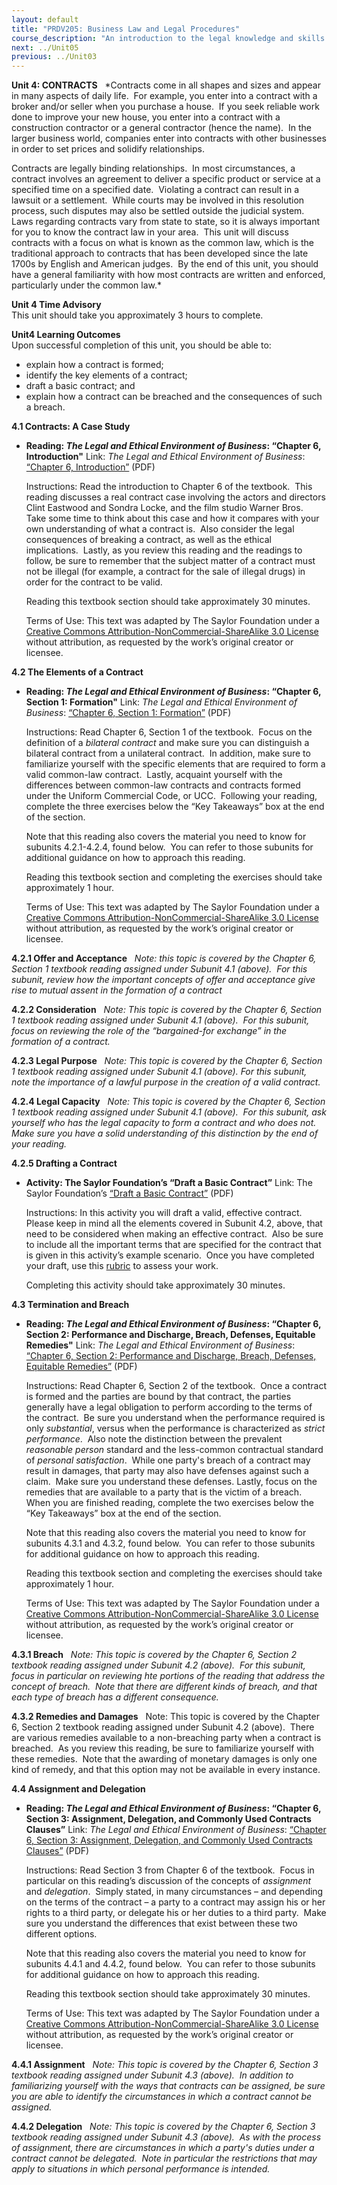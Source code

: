 ```yaml
---
layout: default
title: "PRDV205: Business Law and Legal Procedures"
course_description: "An introduction to the legal knowledge and skills that business administrators and paralegals must possess."
next: ../Unit05
previous: ../Unit03
---
```

**Unit 4: CONTRACTS** <span id="4"></span> 
*Contracts come in all shapes and sizes and appear in many aspects of
daily life.  For example, you enter into a contract with a broker and/or
seller when you purchase a house.  If you seek reliable work done to
improve your new house, you enter into a contract with a construction
contractor or a general contractor (hence the name).  In the larger
business world, companies enter into contracts with other businesses in
order to set prices and solidify relationships.  
  
 Contracts are legally binding relationships.  In most circumstances, a
contract involves an agreement to deliver a specific product or service
at a specified time on a specified date.  Violating a contract can
result in a lawsuit or a settlement.  While courts may be involved in
this resolution process, such disputes may also be settled outside the
judicial system.  Laws regarding contracts vary from state to state, so
it is always important for you to know the contract law in your area. 
This unit will discuss contracts with a focus on what is known as the
common law, which is the traditional approach to contracts that has been
developed since the late 1700s by English and American judges.  By the
end of this unit, you should have a general familiarity with how most
contracts are written and enforced, particularly under the common
law.*  

**Unit 4 Time Advisory**  
This unit should take you approximately 3 hours to complete.

**Unit4 Learning Outcomes**  
Upon successful completion of this unit, you should be able to:  
-   explain how a contract is formed;
-   identify the key elements of a contract;
-   draft a basic contract; and
-   explain how a contract can be breached and the consequences of such
    a breach.

**4.1 Contracts: A Case Study** <span id="4.1"></span> 
-   **Reading: *The Legal and Ethical Environment of Business*: “Chapter
    6, Introduction"**
    Link: *The Legal and Ethical Environment of Business*: [“Chapter 6,
    Introduction”](https://resources.saylor.org/wwwresources/archived/site/wp-content/uploads/2013/06/Legal-Ethical-Environment-Ch6.pdf)
    (PDF)  
      
     Instructions: Read the introduction to Chapter 6 of the textbook. 
    This reading discusses a real contract case involving the actors and
    directors Clint Eastwood and Sondra Locke, and the film studio
    Warner Bros.  Take some time to think about this case and how it
    compares with your own understanding of what a contract is.  Also
    consider the legal consequences of breaking a contract, as well as
    the ethical implications.  Lastly, as you review this reading and
    the readings to follow, be sure to remember that the subject matter
    of a contract must not be illegal (for example, a contract for the
    sale of illegal drugs) in order for the contract to be valid.  
      
     Reading this textbook section should take approximately 30
    minutes.  
      
     Terms of Use: This text was adapted by The Saylor Foundation under
    a [Creative Commons Attribution-NonCommercial-ShareAlike 3.0
    License](http://creativecommons.org/licenses/by-nc-sa/3.0/) without
    attribution, as requested by the work’s original creator or
    licensee.

**4.2 The Elements of a Contract** <span id="4.2"></span> 
-   **Reading: *The Legal and Ethical Environment of Business*: “Chapter
    6, Section 1: Formation"**
    Link: *The Legal and Ethical Environment of Business*: [“Chapter 6,
    Section 1:
    Formation”](https://resources.saylor.org/wwwresources/archived/site/wp-content/uploads/2013/06/Legal-Ethical-Environment-Ch6.pdf)
    (PDF)  
      
     Instructions: Read Chapter 6, Section 1 of the textbook.  Focus on
    the definition of a *bilateral contract* and make sure you can
    distinguish a bilateral contract from a unilateral contract.  In
    addition, make sure to familiarize yourself with the specific
    elements that are required to form a valid common-law contract. 
    Lastly, acquaint yourself with the differences between common-law
    contracts and contracts formed under the Uniform Commercial Code, or
    UCC.  Following your reading, complete the three exercises below the
    “Key Takeaways” box at the end of the section.  
      
     Note that this reading also covers the material you need to know
    for subunits 4.2.1-4.2.4, found below.  You can refer to those
    subunits for additional guidance on how to approach this reading.  
      
     Reading this textbook section and completing the exercises should
    take approximately 1 hour.  
      
     Terms of Use: This text was adapted by The Saylor Foundation under
    a [Creative Commons Attribution-NonCommercial-ShareAlike 3.0
    License](http://creativecommons.org/licenses/by-nc-sa/3.0/) without
    attribution, as requested by the work’s original creator or
    licensee.

**4.2.1 Offer and Acceptance** <span id="4.2.1"></span> 
*Note: this topic is covered by the Chapter 6, Section 1 textbook
reading assigned under Subunit 4.1 (above).  For this subunit, review
how the important concepts of offer and acceptance give rise to mutual
assent in the formation of a contract*

**4.2.2 Consideration** <span id="4.2.2"></span> 
*Note: This topic is covered by the Chapter 6, Section 1 textbook
reading assigned under Subunit 4.1 (above).  For this subunit, focus on
reviewing the role of the “bargained-for exchange” in the formation of a
contract.*

**4.2.3 Legal Purpose** <span id="4.2.3"></span> 
*Note: This topic is covered by the Chapter 6, Section 1 textbook
reading assigned under Subunit 4.1 (above). For this subunit, note the
importance of a lawful purpose in the creation of a valid contract.*

**4.2.4 Legal Capacity** <span id="4.2.4"></span> 
*Note: This topic is covered by the Chapter 6, Section 1 textbook
reading assigned under Subunit 4.1 (above).  For this subunit, ask
yourself who has the legal capacity to form a contract and who does
not.  Make sure you have a solid understanding of this distinction by
the end of your reading.*

**4.2.5 Drafting a Contract** <span id="4.2.5"></span> 
-   **Activity: The Saylor Foundation’s “Draft a Basic Contract”**
    Link: The Saylor Foundation’s [“Draft a Basic
    Contract”](https://resources.saylor.org/wwwresources/archived/site/wp-content/uploads/2013/12/PRDV205-Activity-4.2.5-DraftaBasicContract-FINAL.pdf)
    (PDF)  
      
     Instructions: In this activity you will draft a valid, effective
    contract.  Please keep in mind all the elements covered in Subunit
    4.2, above, that need to be considered when making an effective
    contract.  Also be sure to include all the important terms that are
    specified for the contract that is given in this activity’s example
    scenario.  Once you have completed your draft, use this
    [rubric](https://resources.saylor.org/wwwresources/archived/site/wp-content/uploads/2013/12/PRDV205-Activity-4.2.5-DraftaBasicContract-Rubric-FINAL.pdf)
    to assess your work.  
      
     Completing this activity should take approximately 30 minutes.

**4.3 Termination and Breach** <span id="4.3"></span> 
-   **Reading: *The Legal and Ethical Environment of Business*: “Chapter
    6, Section 2: Performance and Discharge, Breach, Defenses, Equitable
    Remedies"**
    Link: *The Legal and Ethical Environment of Business*: [“Chapter 6,
    Section 2: Performance and Discharge, Breach, Defenses, Equitable
    Remedies”](https://resources.saylor.org/wwwresources/archived/site/wp-content/uploads/2013/06/Legal-Ethical-Environment-Ch6.pdf)
    (PDF)  
      
     Instructions: Read Chapter 6, Section 2 of the textbook.  Once a
    contract is formed and the parties are bound by that contract, the
    parties generally have a legal obligation to perform according to
    the terms of the contract.  Be sure you understand when the
    performance required is only *substantial*, versus when the
    performance is characterized as *strict performance*.  Also note the
    distinction between the prevalent *reasonable person* standard and
    the less-common contractual standard of *personal satisfaction*. 
    While one party's breach of a contract may result in damages, that
    party may also have defenses against such a claim.  Make sure you
    understand these defenses. Lastly, focus on the remedies that are
    available to a party that is the victim of a breach.  When you are
    finished reading, complete the two exercises below the “Key
    Takeaways” box at the end of the section.  
      
     Note that this reading also covers the material you need to know
    for subunits 4.3.1 and 4.3.2, found below.  You can refer to those
    subunits for additional guidance on how to approach this reading.  
      
     Reading this textbook section and completing the exercises should
    take approximately 1 hour.  
      
     Terms of Use: This text was adapted by The Saylor Foundation under
    a [Creative Commons Attribution-NonCommercial-ShareAlike 3.0
    License](http://creativecommons.org/licenses/by-nc-sa/3.0/) without
    attribution, as requested by the work’s original creator or
    licensee.

**4.3.1 Breach** <span id="4.3.1"></span> 
*Note: This topic is covered by the Chapter 6, Section 2 textbook
reading assigned under Subunit 4.2 (above).  For this subunit, focus in
particular on reviewing hte portions of the reading that address the
concept of breach.  Note that there are different kinds of breach, and
that each type of breach has a different consequence.*

**4.3.2 Remedies and Damages** <span id="4.3.2"></span> 
Note: This topic is covered by the Chapter 6, Section 2 textbook reading
assigned under Subunit 4.2 (above).  There are various remedies
available to a non-breaching party when a contract is breached.  As you
review this reading, be sure to familiarize yourself with these
remedies.  Note that the awarding of monetary damages is only one kind
of remedy, and that this option may not be available in every instance.

**4.4 Assignment and Delegation** <span id="4.4"></span> 
-   **Reading: *The Legal and Ethical Environment of Business*: “Chapter
    6, Section 3: Assignment, Delegation, and Commonly Used Contracts
    Clauses”**
    Link: *The Legal and Ethical Environment of Business*: [“Chapter 6,
    Section 3: Assignment, Delegation, and Commonly Used Contracts
    Clauses”](https://resources.saylor.org/wwwresources/archived/site/wp-content/uploads/2013/06/Legal-Ethical-Environment-Ch6.pdf)
    (PDF)  
      
     Instructions: Read Section 3 from Chapter 6 of the textbook.  Focus
    in particular on this reading’s discussion of the concepts of
    *assignment* and *delegation*.  Simply stated, in many circumstances
    – and depending on the terms of the contract – a party to a contract
    may assign his or her rights to a third party, or delegate his or
    her duties to a third party.  Make sure you understand the
    differences that exist between these two different options.  
      
     Note that this reading also covers the material you need to know
    for subunits 4.4.1 and 4.4.2, found below.  You can refer to those
    subunits for additional guidance on how to approach this reading.  
      
     Reading this textbook section should take approximately 30
    minutes.  
      
     Terms of Use: This text was adapted by The Saylor Foundation under
    a [Creative Commons Attribution-NonCommercial-ShareAlike 3.0
    License](http://creativecommons.org/licenses/by-nc-sa/3.0/) without
    attribution, as requested by the work’s original creator or
    licensee.

**4.4.1 Assignment** <span id="4.4.1"></span> 
*Note: This topic is covered by the Chapter 6, Section 3 textbook
reading assigned under Subunit 4.3 (above).  In addition to
familiarizing yourself with the ways that contracts can be assigned, be
sure you are able to identify the circumstances in which a contract
cannot be assigned.*

**4.4.2 Delegation** <span id="4.4.2"></span> 
*Note: This topic is covered by the Chapter 6, Section 3 textbook
reading assigned under Subunit 4.3 (above).  As with the process of
assignment, there are circumstances in which a party's duties under a
contract cannot be delegated.  Note in particular the restrictions that
may apply to situations in which personal performance is intended.*


